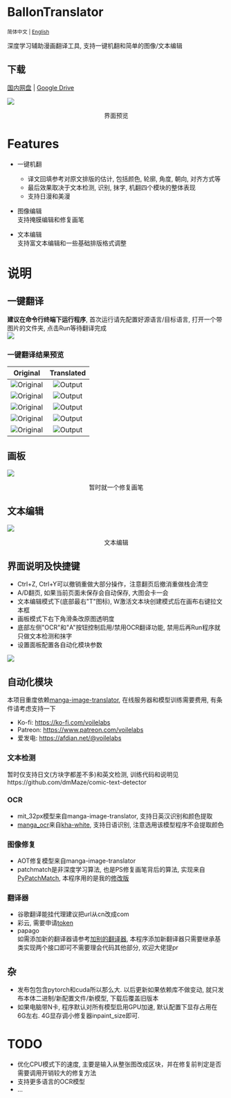 # BallonTranslator
<sup> 简体中文 | [English](doc/README_EN.md)</sup>  

深度学习辅助漫画翻译工具, 支持一键机翻和简单的图像/文本编辑  
## 下载
[国内网盘](https://cowtransfer.com/s/b336741eec834b)  | [Google Drive](https://drive.google.com/drive/folders/1uElIYRLNakJj-YS0Kd3r3HE-wzeEvrWd?usp=sharing)

<img src="doc/src/ui0.jpg" div align=center>

<p align=center>
界面预览
</p>

# Features
* 一键机翻  
  - 译文回填参考对原文排版的估计, 包括颜色, 轮廓, 角度, 朝向, 对齐方式等
  - 最后效果取决于文本检测, 识别, 抹字, 机翻四个模块的整体表现  
  - 支持日漫和美漫
* 图像编辑  
  支持掩膜编辑和修复画笔
  
* 文本编辑  
  支持富文本编辑和一些基础排版格式调整


# 说明

## 一键翻译
**建议在命令行终端下运行程序**, 首次运行请先配置好源语言/目标语言, 打开一个带图片的文件夹, 点击Run等待翻译完成  
<img src="doc/src/run.gif">  


### 一键翻译结果预览
|                                          Original                                           |         Translated          |
| :-----------------------------------------------------------------------------------------: | :-------------------------: |
|        ![Original](data/testpacks/manga/original2.jpg 'https://twitter.com/mmd_96yuki/status/1320122899005460481')         | ![Output](doc/src/result2.png) |
| ![Original](data/testpacks/manga/original4.jpg 'https://amagi.fanbox.cc/posts/1904941') | ![Output](doc/src/result4.png) |
| ![Original](data/testpacks/manga/AisazuNihaIrarenai-003.jpg) | ![Output](doc/src/AisazuNihaIrarenai-003.png) |
|           ![Original](data/testpacks/comics/006049.jpg)           | ![Output](doc/src/006049.png) | 
|           ![Original](data/testpacks/comics/006058.jpg)           | ![Output](doc/src/006058.png) | 



## 画板
<img src="doc/src/imgedit_inpaint.gif">
<p align = "center">
暂时就一个修复画笔
</p>

## 文本编辑
<img src="doc/src/textedit.gif">


<p align = "center">
文本编辑
</p>

## 界面说明及快捷键
* Ctrl+Z, Ctrl+Y可以撤销重做大部分操作，注意翻页后撤消重做栈会清空
* A/D翻页, 如果当前页面未保存会自动保存, 大图会卡一会
* 文本编辑模式下(底部最右"T"图标), W激活文本块创建模式后在画布右键拉文本框
* 画板模式下右下角滑条改原图透明度
* 底部左侧"OCR"和"A"按钮控制启用/禁用OCR翻译功能, 禁用后再Run程序就只做文本检测和抹字  
* 设置面板配置各自动化模块参数
<img src="doc/src/configpanel.png">  

## 自动化模块
本项目重度依赖[manga-image-translator](https://github.com/zyddnys/manga-image-translator), 在线服务器和模型训练需要费用, 有条件请考虑支持一下
- Ko-fi: <https://ko-fi.com/voilelabs>
- Patreon: <https://www.patreon.com/voilelabs>
- 爱发电: <https://afdian.net/@voilelabs>
  
### 文本检测
暂时仅支持日文(方块字都差不多)和英文检测, 训练代码和说明见https://github.com/dmMaze/comic-text-detector

### OCR
 * mit_32px模型来自manga-image-translator, 支持日英汉识别和颜色提取
 * [manga_ocr](https://github.com/kha-white/manga-ocr)来自[kha-white](https://github.com/kha-white), 支持日语识别, 注意选用该模型程序不会提取颜色

### 图像修复
  * AOT修复模型来自manga-image-translator
  * patchmatch是非深度学习算法, 也是PS修复画笔背后的算法, 实现来自[PyPatchMatch](https://github.com/vacancy/PyPatchMatch), 本程序用的是我的[修改版](https://github.com/dmMaze/PyPatchMatchInpaint)
  

### 翻译器

 * 谷歌翻译能挂代理建议把url从cn改成com
 * 彩云, 需要申请[token](https://dashboard.caiyunapp.com/)
 * papago  
 如需添加新的翻译器请参考[加别的翻译器](doc/加别的翻译器.md), 本程序添加新翻译器只需要继承基类实现两个接口即可不需要理会代码其他部分, 欢迎大佬提pr

## 杂
* 发布包包含pytorch和cuda所以那么大. 以后更新如果依赖库不做变动, 就只发布本体二进制/新配置文件/新模型, 下载后覆盖旧版本
* 如果电脑带N卡, 程序默认对所有模型启用GPU加速, 默认配置下显存占用在6G左右. 4G显存调小修复器inpaint_size即可. 

# TODO
- 优化CPU模式下的速度, 主要是输入从整张图改成区块，并在修复前判定是否需要调用开销较大的修复方法
- 支持更多语言的OCR模型
- ...
